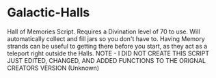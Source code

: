 # Galactic-Halls
Hall of Memories Script.
Requires a Divination level of 70 to use.
Will automatically collect and fill jars so you don't have to.
Having Memory strands can be useful to getting there before you start, as they act as a teleport right outside the Halls.
NOTE - I DID NOT CREATE THIS SCRIPT JUST EDITED, CHANGED, AND ADDED FUNCTIONS TO THE ORIGNAL CREATORS VERSION (Unknown)

